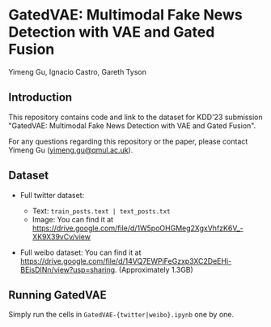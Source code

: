 # GatedVAE: Multimodal Fake News Detection with VAE and Gated Fusion
Yimeng Gu, Ignacio Castro, Gareth Tyson

## Introduction
This repository contains code and link to the dataset for KDD'23 submission "GatedVAE: Multimodal Fake News Detection with VAE and Gated Fusion".

For any questions regarding this repository or the paper, please contact Yimeng Gu (yimeng.gu@qmul.ac.uk).

## Dataset
- Full twitter dataset:
  - Text: `train_posts.text | text_posts.txt`
  - Image: You can find it at https://drive.google.com/file/d/1W5poOHGMeg2XgxVhfzK6V_-XK9X39vCv/view
 
- Full weibo dataset: You can find it at https://drive.google.com/file/d/14VQ7EWPiFeGzxp3XC2DeEHi-BEisDINn/view?usp=sharing. (Approximately 1.3GB)

## Running GatedVAE
Simply run the cells in `GatedVAE-{twitter|weibo}.ipynb` one by one.
